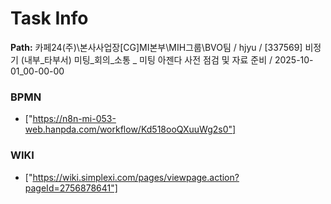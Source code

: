 # Task Info

**Path:** 카페24(주)\본사사업장\[CG]MI본부\MIH그룹\BVO팀 / hjyu / [337569] 비정기 (내부_타부서) 미팅_회의_소통 _ 미팅 아젠다 사전 점검 및 자료 준비 / 2025-10-01_00-00-00

### BPMN
- ["https://n8n-mi-053-web.hanpda.com/workflow/Kd518ooQXuuWg2s0"]

### WIKI
- ["https://wiki.simplexi.com/pages/viewpage.action?pageId=2756878641"]


